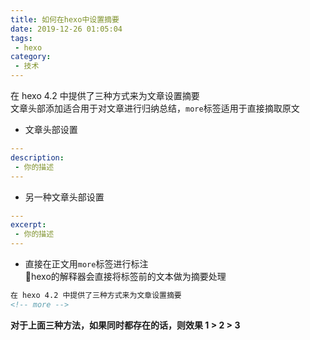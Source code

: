 ```yaml
---
title: 如何在hexo中设置摘要
date: 2019-12-26 01:05:04
tags:
 - hexo
category:
 - 技术
---
```


在 hexo 4.2 中提供了三种方式来为文章设置摘要  
文章头部添加适合用于对文章进行归纳总结，```more```标签适用于直接摘取原文
<!-- more -->
- 文章头部设置  
``` yml
---
description:
 - 你的描述
---
```
- 另一种文章头部设置
``` yml
---
excerpt:
 - 你的描述
---
```
- 直接在正文用```more```标签进行标注  
  hexo的解释器会直接将标签前的文本做为摘要处理
``` html
在 hexo 4.2 中提供了三种方式来为文章设置摘要
<!-- more -->
```
**对于上面三种方法，如果同时都存在的话，则效果 1 > 2 > 3**

